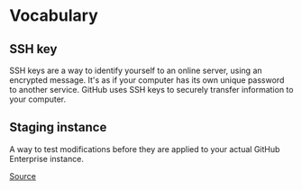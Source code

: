 # Vocabulary

## SSH key

SSH keys are a way to identify yourself to an online server, using an encrypted
message. It's as if your computer has its own unique password to another
service. GitHub uses SSH keys to securely transfer information to your computer.

## Staging instance

A way to test modifications before they are applied to your actual GitHub
Enterprise instance.

[Source](https://docs.github.com/en/get-started/quickstart/github-glossary)

